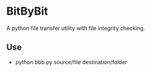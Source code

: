 BitByBit
========

A python file transfer utility with file integrity checking.

## Use

* python bbb.py source/file destination/folder
